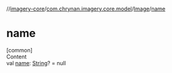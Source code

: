 //[imagery-core](../../../index.md)/[com.chrynan.imagery.core.model](../index.md)/[Image](index.md)/[name](name.md)



# name  
[common]  
Content  
val [name](name.md): [String](https://kotlinlang.org/api/latest/jvm/stdlib/kotlin/-string/index.html)? = null  



